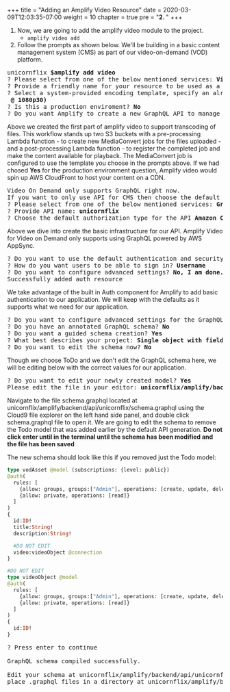 +++
title = "Adding an Amplify Video Resource"
date = 2020-03-09T12:03:35-07:00
weight = 10
chapter = true
pre = "<b>2. </b>"
+++

1. Now, we are going to add the amplify video module to the project. 
    * `amplify video add`
1. Follow the prompts as shown below. We'll be building in a basic content management system (CMS) as part of our video-on-demand (VOD) platform.
<pre>
unicornflix <b>$amplify add video</b>
? Please select from one of the below mentioned services: <b>Video On Demand (beta)</b>
? Provide a friendly name for your resource to be used as a label for this category in the project: <b>unicornflix</b>
? Select a system-provided encoding template, specify an already-created template name:  <b>Default Encoding Template (Apple HLS
 @ 1080p30)</b>
? Is this a production enviroment? <b>No</b>
? Do you want Amplify to create a new GraphQL API to manage your videos? <b>Yes</b>
</pre>

Above we created the first part of amplify video to support transcoding of files. This workflow stands up two S3 buckets with a pre-processing Lambda function - to create new MediaConvert jobs for the files uploaded - and a post-processing Lambda function - to register the completed job and make the content available for playback. The MediaConvert job is configured to use the template you choose in the prompts above. If we had chosed <b>Yes</b> for the production environment question, Amplify video would spin up AWS CloudFront to host your content on a CDN.

<pre>
Video On Demand only supports GraphQL right now.
If you want to only use API for CMS then choose the default ToDo and don't edit it until later.
? Please select from one of the below mentioned services: <b>GraphQL</b>
? Provide API name: <b>unicornflix</b>
? Choose the default authorization type for the API <b>Amazon Cognito User Pool</b>
</pre>

Above we dive into create the basic infrastructure for our API. Amplify Video for Video on Demand only supports using GraphQL powered by AWS AppSync.

<pre>
? Do you want to use the default authentication and security configuration? <b>Default configuration</b>
? How do you want users to be able to sign in? <b>Username</b>
? Do you want to configure advanced settings? <b>No, I am done.</b>
Successfully added auth resource
</pre>

We take advantage of the built in Auth component for Amplify to add basic authentication to our application. We will keep with the defaults as it supports what we need for our application.

<pre>
? Do you want to configure advanced settings for the GraphQL API <b>No, I am done.</b>
? Do you have an annotated GraphQL schema? <b>No</b>
? Do you want a guided schema creation? <b>Yes</b>
? What best describes your project: <b>Single object with fields (e.g., “Todo” with ID, name, description)</b>
? Do you want to edit the schema now? <b>No</b>
</pre>

Though we choose ToDo and we don't edit the GraphQL schema here, we will be editing below with the correct values for our application.

<pre>
? Do you want to edit your newly created model? <b>Yes</b>
Please edit the file in your editor: <b>unicornflix/amplify/backend/api/unicornflix/schema.graphql</b>
</pre>

Navigate to the file schema.graphql located at unicornflix/amplify/backend/api/unicornflix/schema.graphql using the Cloud9 file explorer on the left hand side panel, and double click schema.graphql file to open it. We are going to edit the schema to remove the Todo model that was added earlier by the default API generation. **Do not click enter until in the terminal until the schema has been modified and the file has been saved**

The new schema should look like this if you removed just the Todo model:

```graphql
type vodAsset @model (subscriptions: {level: public})
@auth(
  rules: [
    {allow: groups, groups:["Admin"], operations: [create, update, delete, read]},
    {allow: private, operations: [read]}
  ]
)
{
  id:ID!
  title:String!
  description:String!

  #DO NOT EDIT
  video:videoObject @connection
} 

#DO NOT EDIT
type videoObject @model
@auth(
  rules: [
    {allow: groups, groups:["Admin"], operations: [create, update, delete, read]},
    {allow: private, operations: [read]}
  ]
)
{
  id:ID!
}
```

<pre>
? Press enter to continue 

GraphQL schema compiled successfully.

Edit your schema at unicornflix/amplify/backend/api/unicornflix/schema.graphql or 
place .graphql files in a directory at unicornflix/amplify/backend/api/unicornflix/schema

</pre>
